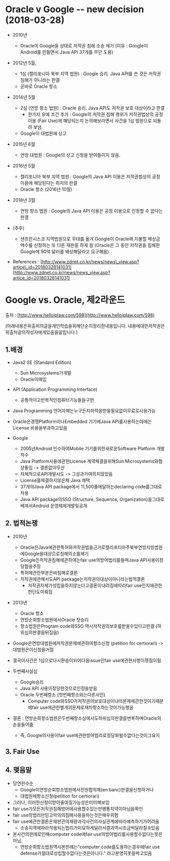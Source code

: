 # Oracle v Google -- new decision (2018-03-28)

- 2010년
  - Oracle이 Google을 상대로 저작권 침해 소송 제기 (이유 : Google이 Android를 만들면서 Java API 37개를 무단 도용)
- 2012년 5월,
  - 1심 (캘리포니아 북부 지역 법원) : Google 승리. Java API를 쓴 것은 저작권 침해가 아니라는 판결
  - 곧바로 Oracle 항소
- 2014년 5월
  - 2심 (연방 항소 법원) : Oracle 승리. Java API도 저작권 보호 대상이라고 판결
    - 한가지 유예 조건 추가 : Google의 저작권 침해 행위가 저작권법상의 공정 이용 (Fair Use)에 해당되는지 논의해보라면서 사건을 1심 법원으로 되돌려 보냄.
  - Google이 대법원에 상고
- 2015년 6월
  - 연방 대법원 : Google의 상고 신청을 받아들이지 않음.
- 2016년 5월
  - 캘리포니아 북부 지역 법원 : Google의 Java API 이용은 저작권법상의 공정 이용에 해당된다는 취지의 판결
  - Oracle 항소 (2016년 10월)
- 2018년 3월
  - 연방 항소 법원 : Google의 Java API 이용은 공정 이용으로 인정할 수 없다는 판결
- (추후)
  - 샌프란시스코 지역법원으로 무대를 옮겨 Google이 Oracle에 지불할 배상금 액수를 산정하는 또 다른 재판을 하게 됨 (Oracle은 그 동안 저작권을 침해한 Google에 90억 달러를 배상해달라고 요구해옴)

- References :  [http://www.zdnet.co.kr/news/news\_view.asp?artice\_id=20180328141031](http://www.zdnet.co.kr/news/news_view.asp?artice_id=20180328141031)

# Google vs. Oracle, 제2라운드

출처 : [http://www.helloiplaw.com/598](http://www.helloiplaw.com/598)

(아래내용은위출처의글을개인학습을위해단순히정리한내용입니다. 내용에대한저작권은위출처글의작성자에게있음을알립니다.)

## 1.배경

- Java2 SE (Standard Edition)
  - Sun Microsystems가개발
  - Oracle이매입

- API (Application Programming Interface)
  - 공통적이고반복적인컴퓨터기능들을구현

- Java Programming 언어자체는누구든지허락을받을필요없이무료로사용가능
- Oracle은경쟁Platform이나Embedded 기기에Java API를사용하는데에는License 비용을부과하고있음

- Google
  - 2005년Android 인수하여Mobile 기기를위한새로운Software Platform 개발착수
  - Java Platform사용에관한License 계약체결을위해Sun Microsystems와협상돌입 -&gt; 결론없이무산
  - 자체적으로API개발시도 -&gt; 그성과가여의치않았음
  - License를체결하지않은채 Java 채택
  - 37개의Java API package에서 11,500줄에달하는declaring code를그대로차용
  - Java API package의SSO (Structure, Sequence, Organization)을그대로베껴서Android 운영체제개발및공개

## 2. 법적논쟁

- 2010년
  - Oracle은Java에관한특허와저작권법을근거로캘리포티아주북부연방지방법원에Google을대상으로침해의소를제기
  - Google은저작권침해에관하여는fair use의방어법리를들며Java API사용이정당함을주장
  - 특허에관한부분은비침해로결론
  - 저작권에관해서도API package는저작권의대상이아니라는법적결론
    - 저작권자체가성립을하지않는다고결론이내려짐에따라fair use인지에관한판단도미뤄짐

- 2013년
  - Oracle 항소
  - 연방순회항소법원에서Oracle 첫승리
  - 항소법원은Program code와SSO 역시저작권의보호를받을수있다고판결 (하위심의판결을뒤집음)

- Google은연방대법원에저작권문제에관하여항소신청 (petition for certiorari) -&gt; 대법원은이신청을거절

- 결국이사건은 1심으로다시환송이되어다음issue인fair use에관한사항이쟁점이됨

- 두번째사실심
  - Google승리
  - Java API 사용이정당한것으로인정을받음
  - Oracle 두번째항소 (첫번째항소와는다른사안)
    - Computer code와SSO가저작권의보호대상이냐의문제에관한것이기때문에fair use에관한별개의문제로재차항소하는것이가능했음

- 결론 : 연방순회항소법원은두번째항소심에서도하위심의판결을번복하며Oracle의손을들어줌
  - 즉, Google의사용이fair use에관한방어법리로정당화될수없다는것이그요지

## 3. Fair Use

## 4. 맺음말

- 당연한수순
  - Google이연방순회항소법원에서전원합의체(en banc)판결을신청하거나
  - 대법원에항소신청(petition for certiorari)
- 그러나, 이러한신청이받아들여질가능성은미미해보임
- fair use가모든저작권침해방어에사용할수있는만병통치약이아님을확인
- fair use의법리만믿고악의의침해사용을하는것은매우위험
- fair use에관한결론은재판관의재량과각사건의사실관계에따라예측하기가어려움
  - 소송지역에따라적용되는법리가미묘하게달라서결과역시조금씩달라질수있음
- 본사건의판례로인해computer code에fair use의방어법리를사용할수없다는뜻은아님.
  - 연방순회항소법원역시본판례는&quot;computer code를도용하는경우에fair use defense가절대로성립할수없다는것은아니다.&quot; 라고분명히못을박고있음
